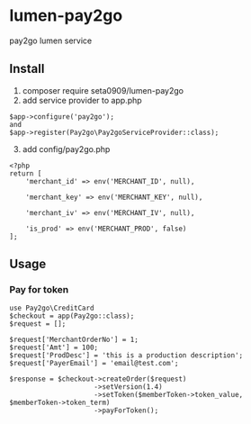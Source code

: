 # lumen-pay2go
pay2go lumen service

## Install
1. composer require seta0909/lumen-pay2go
2. add service provider to app.php
```
$app->configure('pay2go');
and 
$app->register(Pay2go\Pay2goServiceProvider::class);
```
3. add config/pay2go.php 
```
<?php
return [
    'merchant_id' => env('MERCHANT_ID', null),

    'merchant_key' => env('MERCHANT_KEY', null),

    'merchant_iv' => env('MERCHANT_IV', null),

    'is_prod' => env('MERCHANT_PROD', false)
];

```

## Usage

### Pay for token
```
use Pay2go\CreditCard
$checkout = app(Pay2go::class);
$request = [];

$request['MerchantOrderNo'] = 1;
$request['Amt'] = 100;
$request['ProdDesc'] = 'this is a production description';
$request['PayerEmail'] = 'email@test.com';

$response = $checkout->createOrder($request)
                     ->setVersion(1.4)
                     ->setToken($memberToken->token_value, $memberToken->token_term)
                     ->payForToken();
```


